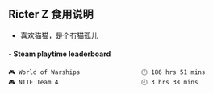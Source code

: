 ## Ricter Z 食用说明
- 喜欢猫猫，是个冇猫孤儿

<!-- steam-box start -->
#### - Steam playtime leaderboard
```text
🎮 World of Warships                 🕘 186 hrs 51 mins
🎮 NITE Team 4                       🕘 3 hrs 38 mins
```
<!-- Powered by https://github.com/YouEclipse/steam-box . -->
<!-- steam-box end -->

